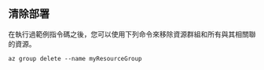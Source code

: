 ## <a name="clean-up-deployment"></a>清除部署

在執行過範例指令碼之後，您可以使用下列命令來移除資源群組和所有與其相關聯的資源。

```azurecli
az group delete --name myResourceGroup
```
